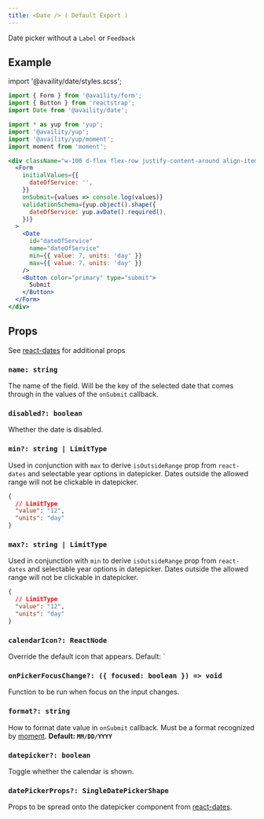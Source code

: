 ```yaml
---
title: <Date /> ( Default Export )
---
```


Date picker without a `Label` or `Feedback`

## Example

import '@availity/date/styles.scss';

```jsx live=true viewCode=true
import { Form } from '@availity/form';
import { Button } from 'reactstrap';
import Date from '@availity/date';

import * as yup from 'yup';
import '@availity/yup';
import '@availity/yup/moment';
import moment from 'moment';

<div className="w-100 d-flex flex-row justify-content-around align-items-center">
  <Form
    initialValues={{
      dateOfService: '',
    }}
    onSubmit={values => console.log(values)}
    validationSchema={yup.object().shape({
      dateOfService: yup.avDate().required(),
    })}
  >
    <Date
      id="dateOfService"
      name="dateOfService"
      min={{ value: 7, units: 'day' }}
      max={{ value: 7, units: 'day' }}
    />
    <Button color="primary" type="submit">
      Submit
    </Button>
  </Form>
</div>
```

## Props

See [react-dates](https://github.com/airbnb/react-dates#singledatepicker) for additional props

### `name: string`

The name of the field. Will be the key of the selected date that comes through in the values of the `onSubmit` callback.

### `disabled?: boolean`

Whether the date is disabled.

### `min?: string | LimitType`

Used in conjunction with `max` to derive `isOutsideRange` prop from `react-dates` and selectable year options in datepicker. Dates outside the allowed range will not be clickable in datepicker.

```json hideCopy=true
{
  // LimitType
  "value": "12",
  "units": "day"
}
```

### `max?: string | LimitType`

Used in conjunction with `min` to derive `isOutsideRange` prop from `react-dates` and selectable year options in datepicker. Dates outside the allowed range will not be clickable in datepicker.

```json hideCopy=true
{
  // LimitType
  "value": "12",
  "units": "day"
}
```

### `calendarIcon?: ReactNode`

Override the default icon that appears. Default: `<Icon name="calendar" />

### `onPickerFocusChange?: ({ focused: boolean }) => void`

Function to be run when focus on the input changes.

### `format?: string`

How to format date value in `onSubmit` callback. Must be a format recognized by [moment](https://momentjs.com/docs/#/displaying/format/). **Default: `MM/DD/YYYY`**

### `datepicker?: boolean`

Toggle whether the calendar is shown.

### `datePickerProps?: SingleDatePickerShape`

Props to be spread onto the datepicker component from [react-dates](https://github.com/airbnb/react-dates#singledatepicker).
